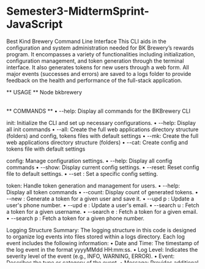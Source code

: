 # Semester3-MidtermSprint-JavaScript

Best Kind Brewery Command Line Interface
This CLI aids in the configuration and system administration needed for BK Brewery’s rewards program. It encompasses a variety of functionalities including initialization, configuration management, and token generation through the terminal interface. It also generates tokens for new users through a web form. All major events (successes and errors) are saved to a logs folder to provide feedback on the health and performance of the full-stack application. 

** USAGE **
Node bkbrewery <command> <option>


** COMMANDS ** 
•	--help: Display all commands for the BKBrewery CLI  

init: 
Initialize the CLI and set up necessary configurations.
•	--help: Display all init commands 
•	--all: Create the full web applications directory structure (folders) and config, tokens files with default settings 
•	--mk: Create the full web applications directory structure (folders) 
•	--cat: Create config and tokens file with default settings 

config:
Manage configuration settings.
•	--help: Display all config commands 
•	--show: Display current config settings.
•	--reset: Reset config file to default settings.
•	--set <key> <value>: Set a specific config setting.

token:
Handle token generation and management for users.
•	--help: Display all token commands 
•	--count: Display count of generated tokens.
•	--new <username> <email> <phone>: Generate a token for a given user and save it.
•	--upd p <username> <phone>: Update a user's phone number.
•	--upd e <username> <email>: Update a user's email.
•	--search u <username>: Fetch a token for a given username.
•	--search e <email>: Fetch a token for a given email.
•	--search p <phone>: Fetch a token for a given phone number.


Logging Structure Summary:
The logging structure in this code is designed to organize log events into files stored within a logs directory. 
Each log event includes the following information:
•	Date and Time: The timestamp of the log event in the format yyyyMMdd HH:mm:ss.
•	Log Level: Indicates the severity level of the event (e.g., INFO, WARNING, ERROR).
•	Event: Describes the type or category of the event.
•	Message: Provides additional details or context about the event.
•	UUID: Universally unique identifier for the log event.


